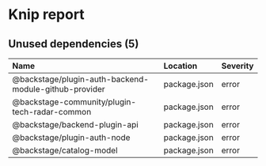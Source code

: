 # Knip report

## Unused dependencies (5)

| Name                                                  | Location     | Severity |
| :---------------------------------------------------- | :----------- | :------- |
| @backstage/plugin-auth-backend-module-github-provider | package.json | error    |
| @backstage-community/plugin-tech-radar-common         | package.json | error    |
| @backstage/backend-plugin-api                         | package.json | error    |
| @backstage/plugin-auth-node                           | package.json | error    |
| @backstage/catalog-model                              | package.json | error    |
